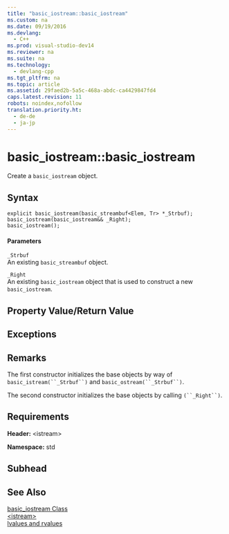 ```yaml
---
title: "basic_iostream::basic_iostream"
ms.custom: na
ms.date: 09/19/2016
ms.devlang: 
  - C++
ms.prod: visual-studio-dev14
ms.reviewer: na
ms.suite: na
ms.technology: 
  - devlang-cpp
ms.tgt_pltfrm: na
ms.topic: article
ms.assetid: 29faed2b-5a5c-468a-abdc-ca4429847fd4
caps.latest.revision: 11
robots: noindex,nofollow
translation.priority.ht: 
  - de-de
  - ja-jp
---
```

# basic_iostream::basic_iostream
Create a `basic_iostream` object.  
  
## Syntax  
  
```  
explicit basic_iostream(basic_streambuf<Elem, Tr> *_Strbuf);  
basic_iostream(basic_iostream&& _Right);  
basic_iostream();  
```  
  
#### Parameters  
 `_Strbuf`  
 An existing `basic_streambuf` object.  
  
 `_Right`  
 An existing `basic_iostream` object that is used to construct a new `basic_iostream`.  
  
## Property Value/Return Value  
  
## Exceptions  
  
## Remarks  
 The first constructor initializes the base objects by way of `basic_istream(``_Strbuf``)` and `basic_ostream(``_Strbuf``)`.  
  
 The second constructor initializes the base objects by calling `(``_Right``)`.  
  
## Requirements  
 **Header:** <istream\>  
  
 **Namespace:** std  
  
## Subhead  
  
## See Also  
 [basic_iostream Class](../vs140/basic_iostream-Class.md)   
 [<istream\>](../vs140/-istream-.md)   
 [lvalues and rvalues](../vs140/Lvalues-and-Rvalues--Visual-C---.md)